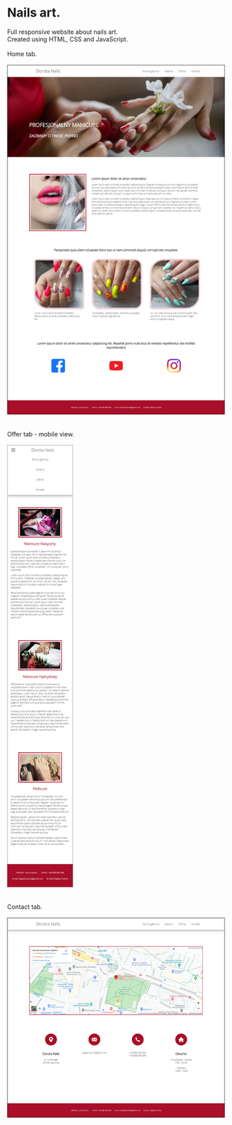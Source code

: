 # Nails art.
Full responsive website about nails art.
<br />
Created using HTML, CSS and JavaScript.
<br />
<br />
Home tab.
<br />
<br />
![Home](screenshots/Home.png)
<br />
<br />
<br />
Offer tab - mobile view.
<br />
<br />
![Mobile Offer](screenshots/MobileOffer.png)
<br />
<br />
<br />
Contact tab.
<br />
<br />
![Contact](screenshots/Contact.png)
